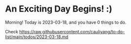# An Exciting Day Begins! :)

Morning! Today is 2023-03-18, and you have 0 things to do.

Check https://raw.githubusercontent.com/cauliyang/to-do-list/main/todos/2023-03-18.md
